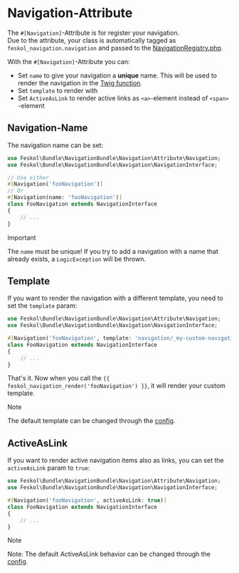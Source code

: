 # Navigation-Attribute

The `#[Navigation]`-Attribute is for register your navigation.  
Due to the attribute, your class is automatically tagged as
`feskol_navigation.navigation` and passed to
the [NavigationRegistry.php](../src/Navigation/NavigationRegistry.php).

With the `#[Navigation]`-Attribute you can:

- Set `name` to give your navigation a **unique** name. This will be used to
  render the navigation in the [Twig function](twig-functions.md).
- Set `template` to render with
- Set `ActiveAsLink` to render active links as `<a>`-element instead of `<span>`
  -element

## Navigation-Name

The navigation name can be set:

````php
use Feskol\Bundle\NavigationBundle\Navigation\Attribute\Navigation;
use Feskol\Bundle\NavigationBundle\Navigation\NavigationInterface;

// Use either
#[Navigation('fooNavigation')]
// Or
#[Navigation(name: 'fooNavigation')]
class FooNavigation extends NavigationInterface
{
    // ...
}
````

> [!IMPORTANT]  
> The `name` must be unique! If you try to add a navigation with a name that
> already exists, a `LogicException` will be thrown.

## Template

If you want to render the navigation with a different template, you need to set
the `template` param:

````php
use Feskol\Bundle\NavigationBundle\Navigation\Attribute\Navigation;
use Feskol\Bundle\NavigationBundle\Navigation\NavigationInterface;

#[Navigation('fooNavigation', template: 'navigation/_my-custom-navigation.html.twig')]
class FooNavigation extends NavigationInterface
{
    // ...
}
````

That's it. Now when you call the
`{{ feskol_navigation_render('fooNavigation') }}`, it will render your
custom template.

> [!NOTE]  
> The default template can be changed through the [config](config.md#template-default-feskolnavigation_navigationhtmltwig).

## ActiveAsLink

If you want to render active navigation items also as links, you can set the
`activeAsLink` param to `true`:

````php
use Feskol\Bundle\NavigationBundle\Navigation\Attribute\Navigation;
use Feskol\Bundle\NavigationBundle\Navigation\NavigationInterface;

#[Navigation('fooNavigation', activeAsLink: true)]
class FooNavigation extends NavigationInterface
{
    // ...
}
````

> [!NOTE]  
> Note: The default ActiveAsLink behavior can be changed through
> the [config](config.md#active_as_link-default-true).
